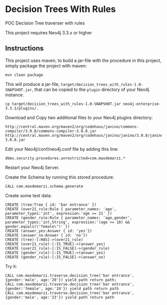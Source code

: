# Decision Trees With Rules
POC Decision Tree traverser with rules

This project requires Neo4j 3.3.x or higher

Instructions
------------ 

This project uses maven, to build a jar-file with the procedure in this
project, simply package the project with maven:

    mvn clean package

This will produce a jar-file, `target/decision_trees_with_rules-1.0-SNAPSHOT.jar`,
that can be copied to the `plugin` directory of your Neo4j instance.

    cp target/decision_trees_with_rules-1.0-SNAPSHOT.jar neo4j-enterprise-3.3.1/plugins/.
    

Download and Copy two additional files to your Neo4j plugins directory:

    http://central.maven.org/maven2/org/codehaus/janino/commons-compiler/3.0.8/commons-compiler-3.0.8.jar
    http://central.maven.org/maven2/org/codehaus/janino/janino/3.0.8/janino-3.0.8.jar


Edit your Neo4j/conf/neo4j.conf file by adding this line:

    dbms.security.procedures.unrestricted=com.maxdemarzi.*    

Restart your Neo4j Server.

Create the Schema by running this stored procedure:

    CALL com.maxdemarzi.schema.generate
    
Create some test data:

    CREATE (tree:Tree { id: 'bar entrance' })
    CREATE (over21_rule:Rule { parameter_names: 'age', parameter_types:'int', expression:'age >= 21' })
    CREATE (gender_rule:Rule { parameter_names: 'age,gender', parameter_types:'int,String', expression:'(age >= 18) && gender.equals(\"female\")' })
    CREATE (answer_yes:Answer { id: 'yes'})
    CREATE (answer_no:Answer { id: 'no'})
    CREATE (tree)-[:HAS]->(over21_rule)
    CREATE (over21_rule)-[:IS_TRUE]->(answer_yes)
    CREATE (over21_rule)-[:IS_FALSE]->(gender_rule)
    CREATE (gender_rule)-[:IS_TRUE]->(answer_yes)
    CREATE (gender_rule)-[:IS_FALSE]->(answer_no)
    
Try it:

    CALL com.maxdemarzi.traverse.decision_tree('bar entrance', {gender:'male', age:'20'}) yield path return path;
    CALL com.maxdemarzi.traverse.decision_tree('bar entrance', {gender:'female', age:'19'}) yield path return path
    CALL com.maxdemarzi.traverse.decision_tree('bar entrance', {gender:'male', age:'23'}) yield path return path        